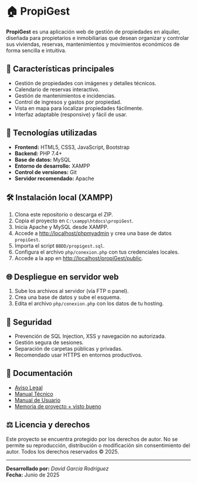 # 🏠 PropiGest

**PropiGest** es una aplicación web de gestión de propiedades en alquiler, diseñada para propietarios e inmobiliarias que desean organizar y controlar sus viviendas, reservas, mantenimientos y movimientos económicos de forma sencilla e intuitiva.

## 🚀 Características principales

- Gestión de propiedades con imágenes y detalles técnicos.
- Calendario de reservas interactivo.
- Gestión de mantenimientos e incidencias.
- Control de ingresos y gastos por propiedad.
- Vista en mapa para localizar propiedades fácilmente.
- Interfaz adaptable (responsive) y fácil de usar.

## 🧰 Tecnologías utilizadas

- **Frontend:** HTML5, CSS3, JavaScript, Bootstrap
- **Backend:** PHP 7.4+
- **Base de datos:** MySQL
- **Entorno de desarrollo:** XAMPP
- **Control de versiones:** Git
- **Servidor recomendado:** Apache

## 🛠️ Instalación local (XAMPP)

1. Clona este repositorio o descarga el ZIP.
2. Copia el proyecto en `C:\xampp\htdocs\propiGest`.
3. Inicia Apache y MySQL desde XAMPP.
4. Accede a [http://localhost/phpmyadmin](http://localhost/phpmyadmin) y crea una base de datos `propiGest`.
5. Importa el script `BBDD/propigest.sql`.
6. Configura el archivo `php/conexion.php` con tus credenciales locales.
7. Accede a la app en [http://localhost/propiGest/public](http://localhost/propiGest).

## 🌐 Despliegue en servidor web

1. Sube los archivos al servidor (vía FTP o panel).
2. Crea una base de datos y sube el esquema.
3. Edita el archivo `php/conexion.php` con los datos de tu hosting.

## 🔐 Seguridad

- Prevención de SQL Injection, XSS y navegación no autorizada.
- Gestión segura de sesiones.
- Separación de carpetas públicas y privadas.
- Recomendado usar HTTPS en entornos productivos.

## 📄 Documentación

- [Aviso Legal](./Documentacion/avisoLegal.pdf)
- [Manual Técnico](./Documentacion/manualTecnico.pdf)
- [Manual de Usuario](./Documentacion/manualUsuario.pdf)
- [Memoria de proyecto + visto bueno](./Documentacion/MemoriaProyectoPropigestSigned.pdf)

## ⚖️ Licencia y derechos

Este proyecto se encuentra protegido por los derechos de autor. No se permite su reproducción, distribución o modificación sin consentimiento del autor. Todos los derechos reservados © 2025.

---

**Desarrollado por:** *David García Rodríguez*  
**Fecha:** Junio de 2025  
